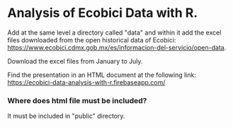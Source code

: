# Analysis of Ecobici Data with R.

Add at the same level a directory called "data" and within it add the excel files downloaded from the open historical data of Ecobici: https://www.ecobici.cdmx.gob.mx/es/informacion-del-servicio/open-data.

Download the excel files from January to July.

Find the presentation in an HTML document at the following link: https://ecobici-data-analysis-with-r.firebaseapp.com/

### Where does html file must be included?
It must be included in "public" directory.